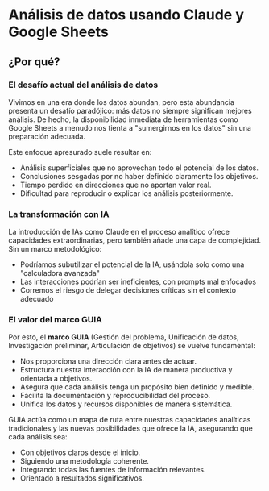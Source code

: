 # Análisis de datos usando Claude y Google Sheets

## ¿Por qué?

### El desafío actual del análisis de datos

Vivimos en una era donde los datos abundan, pero esta abundancia presenta un desafío paradójico: más datos no siempre significan mejores análisis. De hecho, la disponibilidad inmediata de herramientas como Google Sheets a menudo nos tienta a "sumergirnos en los datos" sin una preparación adecuada.

Este enfoque apresurado suele resultar en:

- Análisis superficiales que no aprovechan todo el potencial de los datos.
- Conclusiones sesgadas por no haber definido claramente los objetivos.
- Tiempo perdido en direcciones que no aportan valor real.
- Dificultad para reproducir o explicar los análisis posteriormente.

### La transformación con IA

La introducción de IAs como Claude en el proceso analítico ofrece capacidades extraordinarias, pero también añade una capa de complejidad. Sin un marco metodológico:

- Podríamos subutilizar el potencial de la IA, usándola solo como una "calculadora avanzada"
- Las interacciones podrían ser ineficientes, con prompts mal enfocados
- Corremos el riesgo de delegar decisiones críticas sin el contexto adecuado

### El valor del marco GUIA

Por esto, el **marco GUIA** (Gestión del problema, Unificación de datos, Investigación preliminar, Articulación de objetivos) se vuelve fundamental:

- Nos proporciona una dirección clara antes de actuar.
- Estructura nuestra interacción con la IA de manera productiva y orientada a objetivos.
- Asegura que cada análisis tenga un propósito bien definido y medible.
- Facilita la documentación y reproducibilidad del proceso.
- Unifica los datos y recursos disponibles de manera sistemática.

GUIA actúa como un mapa de ruta entre nuestras capacidades analíticas tradicionales y las nuevas posibilidades que ofrece la IA, asegurando que cada análisis sea:

- Con objetivos claros desde el inicio.
- Siguiendo una metodología coherente.
- Integrando todas las fuentes de información relevantes.
- Orientado a resultados significativos.
